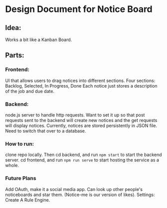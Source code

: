 # Design Document for Notice Board

## Idea:
Works a bit like a Kanban Board.

## Parts:

### Frontend:
UI that allows users to drag notices into different sections.
Four sections: Backlog, Selected, In Progress, Done
Each notice just stores a description of the job and due date.

### Backend:
node.js server to handle http requests.
Want to set it up so that post requests sent to the backend will create new notices and the get requests will display notices.
Currently, notices are stored persistently in JSON file. Need to switch that over to a database.

### How to run:
clone repo locally.
Then cd backend, and run `npm start` to start the backend server.
cd frontend, and run `npm run serve` to start hosting the service as a whole.

### Future Plans
Add OAuth, make it a social media app. Can look up other people's noticeboards and star them. (Notice-me is our version of likes). 
Settings: Create A Rule Engine.

